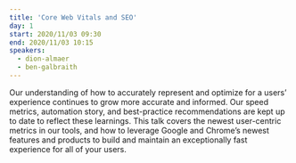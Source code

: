 ```yaml
---
title: 'Core Web Vitals and SEO'
day: 1
start: 2020/11/03 09:30
end: 2020/11/03 10:15
speakers:
  - dion-almaer
  - ben-galbraith
---
```


Our understanding of how to accurately represent and optimize for a users’ experience continues to grow more accurate and informed. Our speed metrics, automation story, and best-practice recommendations are kept up to date to reflect these learnings. This talk covers the newest user-centric metrics in our tools, and how to leverage Google and Chrome’s newest features and products to build and maintain an exceptionally fast experience for all of your users.
